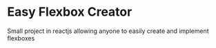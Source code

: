 # Easy Flexbox Creator

Small project in reactjs allowing anyone to easily create and implement flexboxes